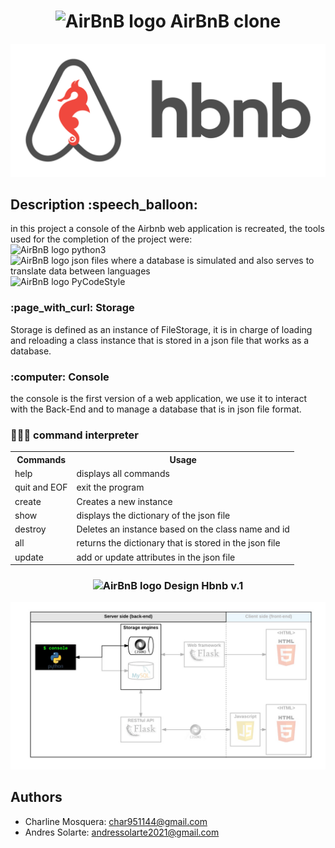 <h1 align="center">
    <img src="https://cdn.icon-icons.com/icons2/836/PNG/512/Airbnb_icon-icons.com_66791.png" height="30" alt="AirBnB logo"> AirBnB clone
</h1>

<p align="center">
    <img src="img/hbnb.png" alt="holberton logo">
</p>

<h2>
     Description :speech_balloon:
</h2>

<p>
    in this project a console of the Airbnb web application is recreated, the tools used for the completion of the project were: <br>
    <img src="https://cdn.icon-icons.com/icons2/836/PNG/512/Airbnb_icon-icons.com_66791.png" height="15" alt="AirBnB logo"> python3 <br>
    <img src="https://cdn.icon-icons.com/icons2/836/PNG/512/Airbnb_icon-icons.com_66791.png" height="15" alt="AirBnB logo"> json files where a database is  simulated and also serves to translate  data between languages <br>
    <img src="https://cdn.icon-icons.com/icons2/836/PNG/512/Airbnb_icon-icons.com_66791.png" height="15" alt="AirBnB logo"> PyCodeStyle
</p>

<h3>
    :page_with_curl: Storage
</h3>

<p>
    Storage is defined as an instance of FileStorage, it is in charge of loading and reloading a class instance that is stored in a json file that works as a database.
</p>

<h3>
    :computer: Console
</h3>

<p>
    the console is the first version of a web application, we use it to interact with the Back-End and to manage a database that is in json file format.
</p>

<h3>
    👨🏻‍💻 command interpreter
</h3>

<table align="center">
    <tr>
        <th>Commands</th>
        <th>Usage</th>
    </tr>
    <tr>
	    <td> help </td>
	    <td> displays all commands </td>
    </tr>
    <tr>
        <td> quit and EOF </td>
        <td> exit the program </td>
    </tr>
    <tr>
        <td> create </td>
        <td> Creates a new instance </td>
    </tr>
    <tr>
        <td> show </td>
        <td> displays the dictionary of the json file </td>
    </tr>
    <tr>
        <td> destroy </td>
        <td> Deletes an instance based on the class name and id </td>
    </tr>
    <tr>
        <td> all </td>
        <td> returns the dictionary that is stored in the json file </td>
    </tr>
    <tr>
        <td> update </td>
        <td> add or update attributes in the json file </td>
    </tr>

</table>

<h3 align="center">
    <img src="https://cdn.icon-icons.com/icons2/836/PNG/512/Airbnb_icon-icons.com_66791.png" height="20" alt="AirBnB logo"> Design Hbnb v.1
</h3>

<img src="img/design.png">



<h2>
    Authors
</h2>

* Charline Mosquera: <char951144@gmail.com><br>
* Andres Solarte: <andressolarte2021@gmail.com>